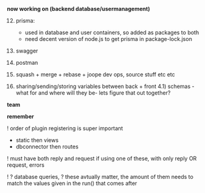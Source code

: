 

**now working on (backend database/usermanagement)** 

12) prisma:
	- used in database and user containers, so added as packages to both
	- need decent version of  node.js to get prisma in package-lock.json


11) swagger
1) postman
3) squash + merge + rebase + joope dev ops, source stuff etc etc
4) sharing/sending/storing variables between back + front
	4.1) schemas - what for and where will they be- lets figure that out together? 




**team**


**remember**

 ! order of plugin registering is super important
- static then views
- dbconnector then routes

 ! must have both reply and request if using one of these, with only reply OR request, errors 

 ! ? database queries, ? these avtually matter, the amount of them needs to match the values given in the run() that comes after